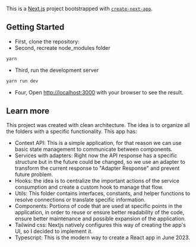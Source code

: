 This is a [Next.js](https://nextjs.org/) project bootstrapped with [`create-next-app`](https://github.com/vercel/next.js/tree/canary/packages/create-next-app).

## Getting Started

* First, clone the repository:
* Second, recreate node_modules folder

```bash
yarn
```
* Third, run the development server
```bash
yarn run dev
```
* Four, Open [http://localhost:3000](http://localhost:3000) with your browser to see the result.

## Learn more
This project was created with clean architecture. The idea is to organize all the folders with a specific functionality.
This app has:
* Context API: This is a simple application, for that reason we can use basic state management to communicate between components.
* Services with adapters: Right now the API response has a specific structure but in the future could be changed, so we use an adapter to transform the current response to "Adapter Response" and prevent future problem.
* Hooks: the idea is to centralize the important actions of the service consumption and create a custom hook to manage that flow.
* Utils: This folder contains interfaces, constants, and helper functions to resolve connections or translate specific information.
* Components: Portions of code that are used at specific points in the application, in order to reuse or ensure better readability of the code, ensure better maintenance and possible expansion of the application.
* Tailwind css: Nextjs natively configures this way of creating the app's UI, so I decided to implement it.
* Typescript: This is the modern way to create a React app in June 2023.
